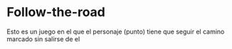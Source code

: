 # Follow-the-road
Esto es un juego en el que el personaje (punto) tiene que seguir el camino marcado sin salirse de el
